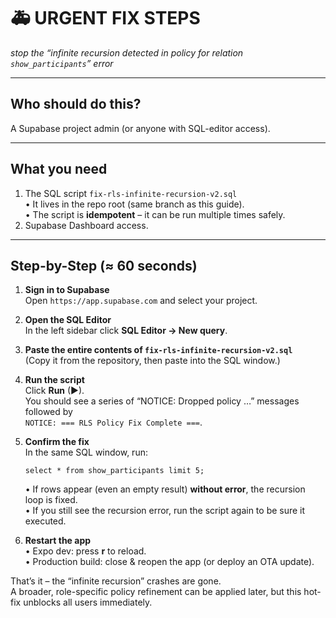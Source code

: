 # 🚑 URGENT FIX STEPS  
_stop the “infinite recursion detected in policy for relation `show_participants`” error_

---

## Who should do this?
A Supabase project admin (or anyone with SQL-editor access).

---

## What you need
1. The SQL script `fix-rls-infinite-recursion-v2.sql`  
   • It lives in the repo root (same branch as this guide).  
   • The script is **idempotent** – it can be run multiple times safely.  
2. Supabase Dashboard access.

---

## Step-by-Step (≈ 60 seconds)

1. **Sign in to Supabase**  
   Open `https://app.supabase.com` and select your project.

2. **Open the SQL Editor**  
   In the left sidebar click **SQL Editor → New query**.

3. **Paste the entire contents of `fix-rls-infinite-recursion-v2.sql`**  
   (Copy it from the repository, then paste into the SQL window.)

4. **Run the script**  
   Click **Run** (►).  
   You should see a series of “NOTICE: Dropped policy …” messages followed by  
   `NOTICE: === RLS Policy Fix Complete ===`.

5. **Confirm the fix**  
   In the same SQL window, run:  
   ```
   select * from show_participants limit 5;
   ```  
   • If rows appear (even an empty result) **without error**, the recursion loop is fixed.  
   • If you still see the recursion error, run the script again to be sure it executed.

6. **Restart the app**  
   • Expo dev: press **r** to reload.  
   • Production build: close & reopen the app (or deploy an OTA update).

That’s it – the “infinite recursion” crashes are gone.  
A broader, role-specific policy refinement can be applied later, but this hot-fix unblocks all users immediately.
